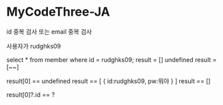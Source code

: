 # MyCodeThree-JA

id 중복 검사 또는 email 중복 검사

사용자가 rudghks09

select \* from member where id = rudghks09;
result = [] undefined
result = [~~]

result[0] == undefined
result == [
{
id:rudghks09,
pw:뭐야
}
]
result == []

result[0]?.id == ?
